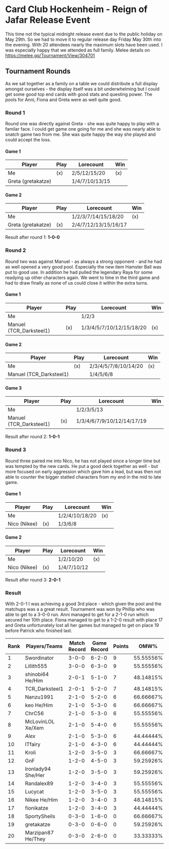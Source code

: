 # Card Club Hockenheim - Reign of Jafar Release Event

This time not the typical midnight release event due to the public holiday on May 29th. So we had to move it to regular release day Friday May 30th into the evening. With 20 attendees nearly the maximum slots have been used. I was especially happy that we attended as full family. Melee details on https://melee.gg/Tournament/View/304701

## Tournament Rounds

As we sat together as a family on a table we could distribute a full display amongst ourselves - the display itself was a bit underwhelming but I could get some good top end cards with good stats and questing power. The pools for Anni, Fiona and Greta were as well quite good.

### Round 1

Round one was directly against Greta - she was quite happy to play with a familar face. I could get game one going for me and she was nearly able to snatch game two from me. She was quite happy the way she played and could accept the loss.

#### Game 1

| Player             | Play | Lorecount      | Win |
| ------------------ | ---- | -------------- | --- |
| Me                 | (x)  | 2/5/12/15/20   | (x) |
| Greta (gretakatze) |      | 1/4/7/10/13/15 |     |

#### Game 2

| Player             | Play | Lorecount            | Win |
| ------------------ | ---- | -------------------- | --- |
| Me                 |      | 1/2/3/7/14/15/18/20  | (x) |
| Greta (gretakatze) | (x)  | 2/4/7/12/13/15/16/17 |     |

Result after round 1: **1-0-0**

### Round 2

Round two was against Manuel - as always a strong opponent - and he had as well opened a very good pool. Especially the new item Hamster Ball was put to good use. In addition he had pulled the legendary Raya for some readying up other characters again. We went to time in the third game and had to draw finally as none of us could close it within the extra turns.

#### Game 1

| Player                  | Play | Lorecount                | Win |
| ----------------------- | ---- | ------------------------ | --- |
| Me                      |      | 1/2/3                    |     |
| Manuel (TCR_Darksteel1) | (x)  | 1/3/4/5/7/10/12/15/18/20 | (x) |

#### Game 2

| Player                  | Play | Lorecount            | Win |
| ----------------------- | ---- | -------------------- | --- |
| Me                      | (x)  | 2/3/4/5/7/8/10/14/20 | (x) |
| Manuel (TCR_Darksteel1) |      | 1/4/5/6/8            |     |

#### Game 3

| Player                  | Play | Lorecount                  | Win |
| ----------------------- | ---- | -------------------------- | --- |
| Me                      |      | 1/2/3/5/13                 |     |
| Manuel (TCR_Darksteel1) | (x)  | 1/3/4/6/7/9/10/12/14/17/19 |     |

Result after round 2: **1-0-1**

### Round 3

Round three paired me into Nico, he has not played since a longer time but was tempted by the new cards. He put a good deck together as well - but more focused on early aggression which gave him a lead, but was then not able to counter the bigger statted characters from my end in the mid to late game.

#### Game 1

| Player       | Play | Lorecount      | Win |
| ------------ | ---- | -------------- | --- |
| Me           |      | 1/2/4/10/18/20 | (x) |
| Nico (Nikee) | (x)  | 1/3/6/8        |     |

#### Game 2

| Player       | Play | Lorecount   | Win |
| ------------ | ---- | ----------- | --- |
| Me           |      | 1/2/10/20   | (x) |
| Nico (Nikee) | (x)  | 1/4/7/10/12 |     |

Result after round 3: **2-0-1**

### Result

With 2-0-1 I was achieving a good 3rd place - which given the pool and the matchups was a a great result. Tournament was won by Phillip who was able to get to a 3-0-0 run.
Anni managed to get for a 2-1-0 run which secured her 10th place. Fiona managed to get to a 1-2-0 result with place 17 and Greta unfortunately lost all her games but managed to get on place 19 before Patrick who finished last.

| Rank | Players/Teams      | Match Record | Game Record | Points | OMW%      | TGW%      | OGW%      |
| ---- | ------------------ | ------------ | ----------- | ------ | --------- | --------- | --------- |
| 1    | Swordinator        | 3-0-0        | 6-2-0       | 9      | 55.55556% | 75.00000% | 55.75397% |
| 2    | Lillith555         | 3-0-0        | 6-3-0       | 9      | 55.55556% | 66.66667% | 51.85185% |
| 3    | shinobi64 He/Him   | 2-0-1        | 5-1-0       | 7      | 48.14815% | 83.33333% | 49.20635% |
| 4    | TCR_Darksteel1     | 2-0-1        | 5-2-0       | 7      | 48.14815% | 71.42857% | 55.09259% |
| 5    | Nanzu1991          | 2-1-0        | 5-2-0       | 6      | 66.66667% | 71.42857% | 56.54762% |
| 6    | keo He/Him         | 2-1-0        | 5-3-0       | 6      | 66.66667% | 62.50000% | 57.34127% |
| 7    | ChrC56             | 2-1-0        | 5-3-0       | 6      | 55.55556% | 62.50000% | 52.31482% |
| 8    | McLovinLOL Xe/Xem  | 2-1-0        | 5-4-0       | 6      | 55.55556% | 55.55556% | 49.00794% |
| 9    | _Alex_             | 2-1-0        | 5-3-0       | 6      | 44.44444% | 62.50000% | 46.23016% |
| 10   | ITfairy            | 2-1-0        | 4-3-0       | 6      | 44.44444% | 57.14286% | 47.42064% |
| 11   | Kroli              | 1-2-0        | 3-5-0       | 3      | 66.66667% | 37.50000% | 60.31746% |
| 12   | GnF                | 1-2-0        | 4-5-0       | 3      | 59.25926% | 44.44444% | 55.75397% |
| 13   | Ironlady94 She/Her | 1-2-0        | 3-5-0       | 3      | 59.25926% | 37.50000% | 57.14286% |
| 14   | Randalex89         | 1-2-0        | 3-4-0       | 3      | 55.55556% | 42.85714% | 50.46296% |
| 15   | Lucycat            | 1-2-0        | 3-5-0       | 3      | 55.55556% | 37.50000% | 50.46296% |
| 16   | Nikee He/Him       | 1-2-0        | 3-4-0       | 3      | 48.14815% | 42.85714% | 51.38889% |
| 17   | fionikatze         | 1-2-0        | 3-4-0       | 3      | 44.44444% | 42.85714% | 44.44444% |
| 18   | SportySheils       | 0-3-0        | 1-6-0       | 0      | 66.66667% | 33.33333% | 60.11905% |
| 19   | gretakatze         | 0-3-0        | 0-6-0       | 0      | 59.25926% | 33.33333% | 61.11111% |
| 20   | Marzipan87 He/They | 0-3-0        | 2-6-0       | 0      | 33.33333% | 33.33333% | 41.60053% |
